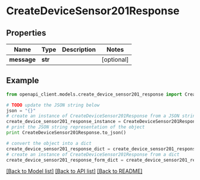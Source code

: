 # CreateDeviceSensor201Response


## Properties
Name | Type | Description | Notes
------------ | ------------- | ------------- | -------------
**message** | **str** |  | [optional] 

## Example

```python
from openapi_client.models.create_device_sensor201_response import CreateDeviceSensor201Response

# TODO update the JSON string below
json = "{}"
# create an instance of CreateDeviceSensor201Response from a JSON string
create_device_sensor201_response_instance = CreateDeviceSensor201Response.from_json(json)
# print the JSON string representation of the object
print CreateDeviceSensor201Response.to_json()

# convert the object into a dict
create_device_sensor201_response_dict = create_device_sensor201_response_instance.to_dict()
# create an instance of CreateDeviceSensor201Response from a dict
create_device_sensor201_response_form_dict = create_device_sensor201_response.from_dict(create_device_sensor201_response_dict)
```
[[Back to Model list]](../README.md#documentation-for-models) [[Back to API list]](../README.md#documentation-for-api-endpoints) [[Back to README]](../README.md)


